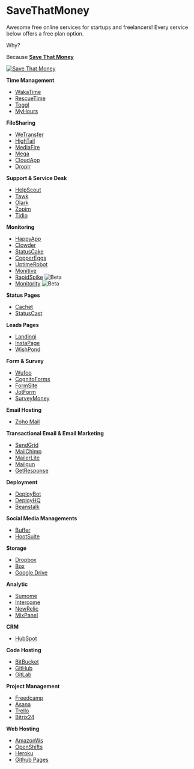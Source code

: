 # SaveThatMoney
Awesome free online services for startups and freelancers!
Every service below offers a free plan option.

Why? 

Because [**Save That Money**](https://www.youtube.com/watch?v=yvHYWD29ZNY)

[![Save That
Money](http://a1.web.wt-cdn.com/post_items/images/000/033/555/original/hqdefault.jpg)](https://www.youtube.com/watch?v=yvHYWD29ZNY)


**Time Management**

- [WakaTime](https://wakatime.com)
- [RescueTime](https://www.rescuetime.com)
- [Toggl](https://www.toggl.com/pricing)
- [MyHours](http://myhours.com/)

**FileSharing**

- [WeTransfer](https://www.wetransfer.com/)
- [HighTail](https://www.hightail.com)
- [MediaFire](https://www.mediafire.com/)
- [Mega](https://mega.nz/)
- [CloudApp](https://getcloudapp.com/)
- [Droplr](https://droplr.com)

**Support & Service Desk**

- [HelpScout](http://www.helpscout.net/)
- [Tawk](https://www.tawk.to/)
- [Olark](https://www.olark.com/price)
- [Zopim](https://www.zopim.com)
- [Tidio](http://www.tidiochat.com)

**Monitoring**

- [HappyApp](http://www.happyapps.io/)
- [Clowder](http://www.clowder.io/)
- [StatusCake](https://www.statuscake.com)
- [CopperEggs](http://copperegg.com/)
- [UptimeRobot](http://uptimerobot.com/)
- [Monitive](http://monitive.com/)
- [RapidSpike](http://www.rapidspike.com/) ![Beta](http://f.cl.ly/items/2t1Q293U0B3J3a2p2L3A/betabadge.png)
- [Monitority](http://monitority.com/) ![Beta](http://f.cl.ly/items/2t1Q293U0B3J3a2p2L3A/betabadge.png)

**Status Pages**

- [Cachet](https://cachethq.io/)
- [StatusCast](http://www.statuscast.com/)

**Leads Pages**

- [Landingi](http://landingi.com/pricing)
- [InstaPage](https://instapage.com)
- [WishPond](https://www.wishpond.com/pricing/)

**Form & Survey**

- [Wufoo](http://www.wufoo.com)
- [CognitoForms](https://www.cognitoforms.com/)
- [FormSite](https://www.formsite.com)
- [JotForm](http://www.jotform.com)
- [SurveyMoney](https://www.surveymonkey.com/)

**Email Hosting**

- [Zoho Mail](https://www.zoho.com/mail/zohomail-pricing.html)

**Transactional Email & Email Marketing**

- [SendGrid](https://sendgrid.com/)
- [MailChimp](http://mailchimp.com/)
- [MailerLite](https://www.mailerlite.com/pricing)
- [Mailgun](http://www.mailgun.com/)
- [GetResponse]()

**Deployment**

- [DeployBot](http://deploybot.com/)
- [DeployHQ](https://www.deployhq.com)
- [Beanstalk](http://beanstalkapp.com)

**Social Media Managements**

- [Buffer](https://buffer.com)
- [HootSuite](https://hootsuite.com)

**Storage**

- [Dropbox](https://www.dropbox.com)
- [Box](https://www.box.com/pricing/personal/)
- [Google Drive](https://drive.google.com)

**Analytic**

- [Sumome](https://sumome.com/)
- [Intercome](https://www.intercom.io/)
- [NewRelic](http://newrelic.com/)
- [MixPanel](https://mixpanel.com/pricing/)

**CRM**

- [HubSpot](https://www.hubspot.com/crm)

**Code Hosting**

- [BitBucket](https://bitbucket.org)
- [GitHub](https://github.com/)
- [GitLab](https://gitlab.com/)

**Project Management**

- [Freedcamp](https://freedcamp.com)
- [Asana](https://asana.com/)
- [Trello](https://trello.com/)
- [Bitrix24](https://www.bitrix24.com/)

**Web Hosting**

- [AmazonWs](https://aws.amazon.com/free/)
- [OpenShifts](https://www.openshift.com/)
- [Heroku](https://www.heroku.com/)
- [Github Pages](https://pages.github.com/)

